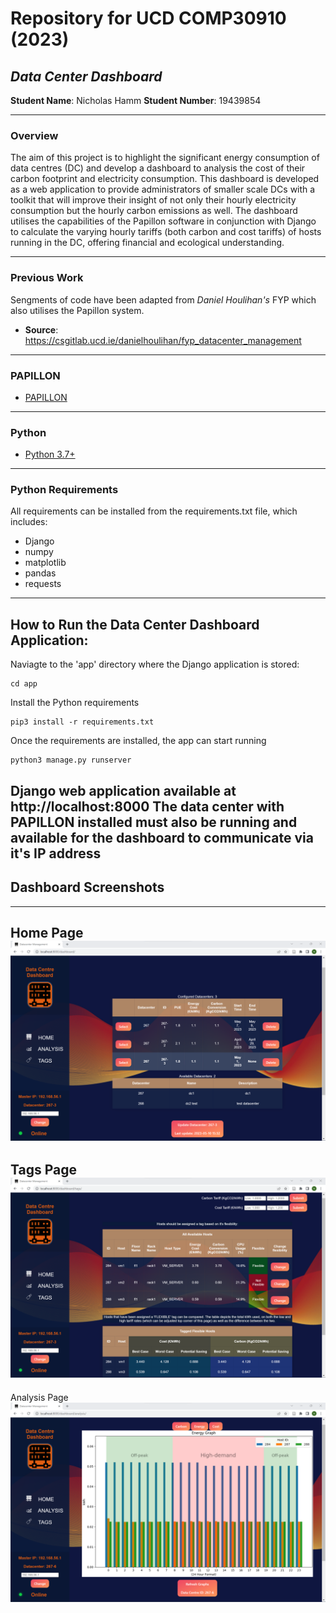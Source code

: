 # Repository for UCD COMP30910 (2023)
## *Data Center Dashboard*
**Student Name**: Nicholas Hamm
**Student Number**: 19439854

---
### Overview

The aim of this project is to highlight the significant energy consumption of data centres (DC) and develop a dashboard to analysis the cost of their carbon footprint and electricity consumption. This dashboard is developed as a web application to provide administrators of smaller scale DCs with a toolkit that will improve their insight of not only their hourly electricity consumption but the hourly carbon emissions as well. The dashboard utilises the capabilities of the Papillon software in conjunction with Django to calculate the varying hourly tariffs (both carbon and cost tariffs) of hosts running in the DC, offering financial and ecological understanding.

---
### Previous Work

Sengments of code have been adapted from *Daniel Houlihan's* FYP which also utilises the Papillon system.
- **Source**: https://csgitlab.ucd.ie/danielhoulihan/fyp_datacenter_management 

---
### PAPILLON
- [PAPILLON](https://www.beeyon.com/)
---
### Python

- [Python 3.7+](https://www.python.org/downloads/release/python-370/)

---
### Python Requirements

All requirements can be installed from the requirements.txt file, which includes:
- Django
- numpy
- matplotlib
- pandas
- requests
---

## How to Run the **Data Center Dashboard** Application:

Naviagte to the 'app' directory where the Django application is stored:
```
cd app
```

Install the Python requirements
```
pip3 install -r requirements.txt
```

Once the requirements are installed, the app can start running
```
python3 manage.py runserver
```

Django web application available at http://localhost:8000
The data center with PAPILLON installed must also be running and available for the dashboard to communicate via it's IP address 
---

## Dashboard Screenshots
--- 
Home Page
![](/screenshots/home.png)
--- 
Tags Page
![](/screenshots/tag.png)
--- 
Analysis Page
![](/screenshots/analysis.png)